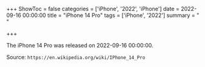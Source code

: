 +++
ShowToc = false
categories = ['iPhone', '2022', 'iPhone']
date = 2022-09-16 00:00:00
title = "iPhone 14 Pro"
tags = ['iPhone', '2022']
summary = " "

+++

The iPhone 14 Pro was released on 2022-09-16 00:00:00.

Source: `https://en.wikipedia.org/wiki/IPhone_14_Pro`


